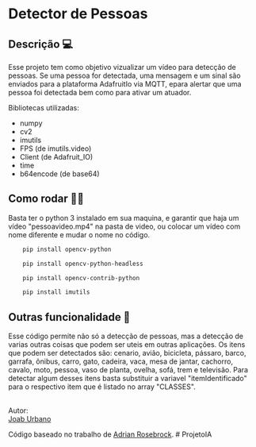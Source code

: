 <h1>Detector de Pessoas</h1>

<h2>Descrição 💻</h2>
Esse projeto tem como objetivo vizualizar um vídeo para detecção de pessoas. Se uma pessoa for detectada, uma mensagem e um sinal são enviados para a plataforma AdafruitIo via MQTT, epara alertar que uma pessoa foi detectada bem como para ativar um atuador.

Bibliotecas utilizadas:
- numpy
- cv2
- imutils
- FPS (de imutils.video)
- Client (de Adafruit_IO)
- time
- b64encode (de base64)

<h2>Como rodar 👨‍💻</h2>
Basta ter o python 3 instalado em sua maquina, e garantir que haja um vídeo "pessoavideo.mp4" na pasta de video, ou colocar um vídeo com nome diferente e mudar o nome no código.

```sh
    pip install opencv-python

    pip install opencv-python-headless

    pip install opencv-contrib-python

    pip install imutils

```

<h2>Outras funcionalidade 📝</h2>
Esse código permite não só a detecção de pessoas, mas a detecção de varias outras coisas que podem ser uteis em outras aplicações. Os itens que podem ser detectados são: cenario, avião, bicicleta, pássaro, barco, garrafa, ônibus, carro, gato, cadeira, vaca, mesa de jantar, cachorro, cavalo, moto, pessoa, vaso de planta, ovelha, sofá, trem e televisão.
Para detectar algum desses itens basta substituir a variavel "itemIdentificado" para o respectivo item que é listado no array "CLASSES".

<br>Autor:<br>
<a href="https://github.com/JoabUrbano">Joab Urbano</a><br>

Código baseado no trabalho de <a href="https://pyimagesearch.com/2017/09/11/object-detection-with-deep-learning-and-opencv/">Adrian Rosebrock</a>.
#   P r o j e t o I A  
 